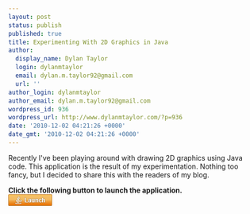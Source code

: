 ```yaml
---
layout: post
status: publish
published: true
title: Experimenting With 2D Graphics in Java
author:
  display_name: Dylan Taylor
  login: dylanmtaylor
  email: dylan.m.taylor92@gmail.com
  url: ''
author_login: dylanmtaylor
author_email: dylan.m.taylor92@gmail.com
wordpress_id: 936
wordpress_url: http://www.dylanmtaylor.com/?p=936
date: '2010-12-02 04:21:26 +0000'
date_gmt: '2010-12-02 04:21:26 +0000'
---
```

<p>Recently I've been playing around with drawing 2D graphics using Java code. This application is the result of my experimentation. Nothing too fancy, but I decided to share this with the readers of my blog.</p>
<p><strong>Click the following button to launch the application.</strong><br />
<a href="http://code.dylanmtaylor.com/house/house.jnlp"><img src="/images/blog/2010/12/webstart1.png" alt="" /></a></p>
